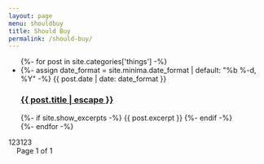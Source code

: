 ```yaml
---
layout: page
menu: shouldbuy
title: Should Buy
permalink: /should-buy/
---
```


<ul class="post-list">
  {%- for post in site.categories['things'] -%}
  <li>
    {%- assign date_format = site.minima.date_format | default: "%b %-d, %Y" -%}
    <span class="post-meta">{{ post.date | date: date_format }}</span>
    <h3>
      <a class="post-link" href="{{ post.url | relative_url }}">
        {{ post.title | escape }}
      </a>
    </h3>
    {%- if site.show_excerpts -%}
      {{ post.excerpt }}
    {%- endif -%}
  </li>
  {%- endfor -%}
</ul>

<!-- Posts List with Sidebar (except featured)
================================================== -->
<section class="row">
  <div class="col-sm-9">
    <div class="row" id="items_container">
    123123
    </div>
    <!-- Pagination -->
    <div class="bottompagination">
      <span class="navigation" role="navigation">
        <nav class="pagination" role="pagination">
          <span class="page-number d-none"> &nbsp; &nbsp; Page 1 of 1 &nbsp; &nbsp; </span>
        </nav>
      </span>
    </div>
  </div>
  <div class="col-sm-3">
    
  </div>
</section>